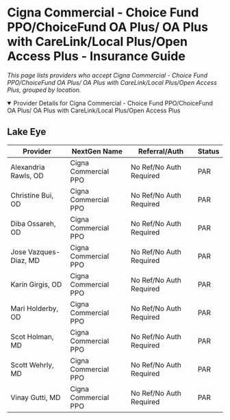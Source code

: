# Cigna Commercial - Choice Fund PPO/ChoiceFund OA Plus/ OA Plus with CareLink/Local Plus/Open Access Plus - Insurance Guide

*This page lists providers who accept Cigna Commercial - Choice Fund PPO/ChoiceFund OA Plus/ OA Plus with CareLink/Local Plus/Open Access Plus, grouped by location.*

<details open><summary>Provider Details for Cigna Commercial - Choice Fund PPO/ChoiceFund OA Plus/ OA Plus with CareLink/Local Plus/Open Access Plus</summary>

## Lake Eye 

| Provider | NextGen Name | Referral/Auth | Status |
|----------|-------------|--------------|--------|
| Alexandria Rawls, OD | Cigna Commercial PPO | No Ref/No Auth Required | PAR |
| Christine Bui, OD | Cigna Commercial PPO | No Ref/No Auth Required | PAR |
| Diba Ossareh, OD | Cigna Commercial PPO | No Ref/No Auth Required | PAR |
| Jose Vazques-Diaz, MD | Cigna Commercial PPO | No Ref/No Auth Required | PAR |
| Karin Girgis, OD | Cigna Commercial PPO | No Ref/No Auth Required | PAR |
| Mari Holderby, OD | Cigna Commercial PPO | No Ref/No Auth Required | PAR |
| Scot Holman, MD | Cigna Commercial PPO | No Ref/No Auth Required | PAR |
| Scott Wehrly, MD | Cigna Commercial PPO | No Ref/No Auth Required | PAR |
| Vinay Gutti, MD | Cigna Commercial PPO | No Ref/No Auth Required | PAR |

</details>

